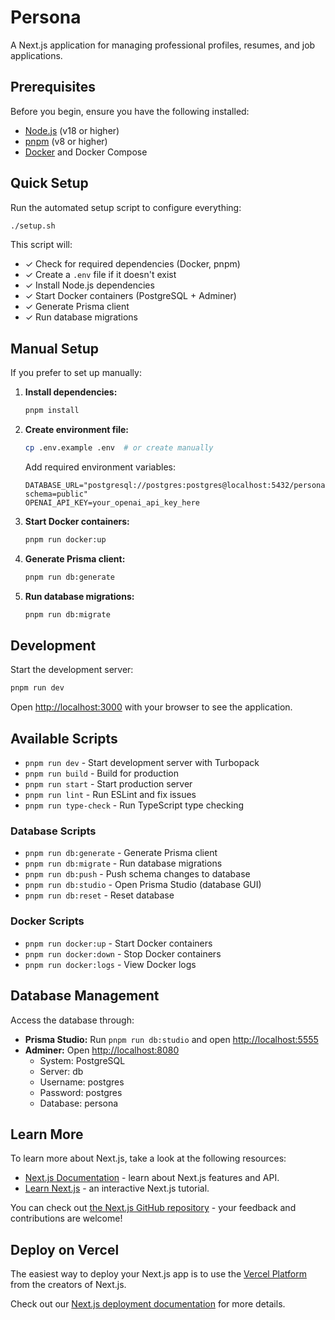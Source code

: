 # Persona

A Next.js application for managing professional profiles, resumes, and job applications.

## Prerequisites

Before you begin, ensure you have the following installed:
- [Node.js](https://nodejs.org/) (v18 or higher)
- [pnpm](https://pnpm.io/) (v8 or higher)
- [Docker](https://docs.docker.com/get-docker/) and Docker Compose

## Quick Setup

Run the automated setup script to configure everything:

```bash
./setup.sh
```

This script will:
- ✓ Check for required dependencies (Docker, pnpm)
- ✓ Create a `.env` file if it doesn't exist
- ✓ Install Node.js dependencies
- ✓ Start Docker containers (PostgreSQL + Adminer)
- ✓ Generate Prisma client
- ✓ Run database migrations

## Manual Setup

If you prefer to set up manually:

1. **Install dependencies:**
   ```bash
   pnpm install
   ```

2. **Create environment file:**
   ```bash
   cp .env.example .env  # or create manually
   ```
   
   Add required environment variables:
   ```env
   DATABASE_URL="postgresql://postgres:postgres@localhost:5432/persona?schema=public"
   OPENAI_API_KEY=your_openai_api_key_here
   ```

3. **Start Docker containers:**
   ```bash
   pnpm run docker:up
   ```

4. **Generate Prisma client:**
   ```bash
   pnpm run db:generate
   ```

5. **Run database migrations:**
   ```bash
   pnpm run db:migrate
   ```

## Development

Start the development server:

```bash
pnpm run dev
```

Open [http://localhost:3000](http://localhost:3000) with your browser to see the application.

## Available Scripts

- `pnpm run dev` - Start development server with Turbopack
- `pnpm run build` - Build for production
- `pnpm run start` - Start production server
- `pnpm run lint` - Run ESLint and fix issues
- `pnpm run type-check` - Run TypeScript type checking

### Database Scripts

- `pnpm run db:generate` - Generate Prisma client
- `pnpm run db:migrate` - Run database migrations
- `pnpm run db:push` - Push schema changes to database
- `pnpm run db:studio` - Open Prisma Studio (database GUI)
- `pnpm run db:reset` - Reset database

### Docker Scripts

- `pnpm run docker:up` - Start Docker containers
- `pnpm run docker:down` - Stop Docker containers
- `pnpm run docker:logs` - View Docker logs

## Database Management

Access the database through:
- **Prisma Studio:** Run `pnpm run db:studio` and open [http://localhost:5555](http://localhost:5555)
- **Adminer:** Open [http://localhost:8080](http://localhost:8080)
  - System: PostgreSQL
  - Server: db
  - Username: postgres
  - Password: postgres
  - Database: persona

## Learn More

To learn more about Next.js, take a look at the following resources:

- [Next.js Documentation](https://nextjs.org/docs) - learn about Next.js features and API.
- [Learn Next.js](https://nextjs.org/learn) - an interactive Next.js tutorial.

You can check out [the Next.js GitHub repository](https://github.com/vercel/next.js) - your feedback and contributions are welcome!

## Deploy on Vercel

The easiest way to deploy your Next.js app is to use the [Vercel Platform](https://vercel.com/new?utm_medium=default-template&filter=next.js&utm_source=create-next-app&utm_campaign=create-next-app-readme) from the creators of Next.js.

Check out our [Next.js deployment documentation](https://nextjs.org/docs/app/building-your-application/deploying) for more details.
